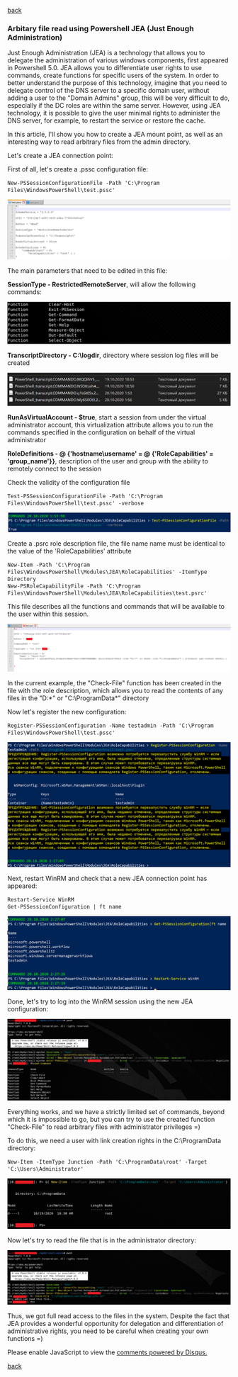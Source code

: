 [back](/)

### Arbitary file read using Powershell JEA (Just Enough Administration)

Just Enough Administration (JEA) is a technology that allows you to delegate the administration of various windows components, first appeared in Powershell 5.0. JEA allows you to differentiate user rights to use commands, create functions for specific users of the system.
In order to better understand the purpose of this technology, imagine that you need to delegate control of the DNS server to a specific domain user, without adding a user to the "Domain Admins" group, this will be very difficult to do, especially if the DC roles are within the same server. However, using JEA technology, it is possible to give the user minimal rights to administer the DNS server, for example, to restart the service or restore the cache.

In this article, I'll show you how to create a JEA mount point, as well as an interesting way to read arbitrary files from the admin directory.

Let's create a JEA connection point:

First of all, let's create a .pssc configuration file:

```
New-PSSessionConfigurationFile -Path 'C:\Program Files\WindowsPowerShell\test.pssc'
```

![Image](/img/jea/1.png)

The main parameters that need to be edited in this file:

**SessionType - RestrictedRemoteServer**, will allow the following commands:

![Image](/img/jea/2.png)

**TranscriptDirectory - C:\logdir**, directory where session log files will be created

![Image](/img/jea/3.png)

**RunAsVirtualAccount - $true**, start a session from under the virtual administrator account, this virtualization attribute allows you to run the commands specified in the configuration on behalf of the virtual administrator

**RoleDefinitions - @ {'hostname\username' = @ {'RoleCapabilities' = 'group_name'}}**, description of the user and group with the ability to remotely connect to the session

Check the validity of the configuration file

```
Test-PSSessionConfigurationFile -Path 'C:\Program Files\WindowsPowerShell\test.pssc' -verbose
```

![Image](/img/jea/4.png)

Create a .psrc role description file, the file name name must be identical to the value of the 'RoleCapabilities' attribute

```
New-Item -Path 'C:\Program Files\WindowsPowerShell\Modules\JEA\RoleCapabilities' -ItemType Directory
New-PSRoleCapabilityFile -Path 'C:\Program Files\WindowsPowerShell\Modules\JEA\RoleCapabilities\test.psrc'
```

This file describes all the functions and commands that will be available to the user within this session.

![Image](/img/jea/5.png)

In the current example, the "Check-File" function has been created in the file with the role description, which allows you to read the contents of any files in the "D:\*" or "C:\ProgramData*" directory

Now let's register the new configuration:

```
Register-PSSessionConfiguration -Name testadmin -Path 'C:\Program Files\WindowsPowerShell\test.pssc'

```

![Image](/img/jea/6.png)

Next, restart WinRM and check that a new JEA connection point has appeared:

```
Restart-Service WinRM
Get-PSSessionConfiguration | ft name
```

![Image](/img/jea/7.png)

Done, let's try to log into the WinRM session using the new JEA configuration:

![Image](/img/jea/8.png)

Everything works, and we have a strictly limited set of commands, beyond which it is impossible to go, but you can try to use the created function "Check-File" to read arbitrary files with administrator privileges =)

To do this, we need a user with link creation rights in the C:\ProgramData directory:

```
New-Item -ItemType Junction -Path 'C:\ProgramData\root' -Target 'C:\Users\Administrator'
```

![Image](/img/jea/9.png)

Now let's try to read the file that is in the administrator directory:

![Image](/img/jea/10.png)

Thus, we got full read access to the files in the system. Despite the fact that JEA provides a wonderful opportunity for delegation and differentiation of administrative rights, you need to be careful when creating your own functions =)

<div id="disqus_thread"></div>
<script>
(function() { // DON'T EDIT BELOW THIS LINE
var d = document, s = d.createElement('script');
s.src = 'https://hackitfaster-hopto-org.disqus.com/embed.js';
s.setAttribute('data-timestamp', +new Date());
(d.head || d.body).appendChild(s);
})();
</script>
<noscript>Please enable JavaScript to view the <a href="https://disqus.com/?ref_noscript">comments powered by Disqus.</a></noscript>

[back](/)

